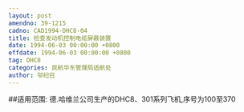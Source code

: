 ```yaml
---
layout: post
amendno: 39-1215
cadno: CAD1994-DHC8-04
title: 检查发动机控制电缆屏蔽装置
date: 1994-06-03 00:00:00 +0800
effdate: 1994-06-03 00:00:00 +0800
tag: DHC8
categories: 民航华东管理局适航处
author: 邬纪召
---
```


##适用范围:
德.哈维兰公司生产的DHC8、301系列飞机,序号为100至370

